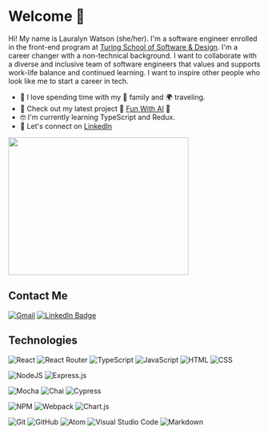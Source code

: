 # Welcome 👋

Hi! My name is Lauralyn Watson (she/her). I'm a software engineer enrolled in the front-end program at [Turing School of Software & Design](https://turing.edu/). I'm a career changer with a non-technical background. I want to collaborate with a diverse and inclusive team of software engineers that values and supports work-life balance and continued learning. I want to inspire other people who look like me to start a career in tech.
  
  - 💚 I love spending time with my 🏡 family and 🌍 traveling.
  - 🌋 Check out my latest project 🍅 [Fun With AI](https://github.com/lswatson16/fun_with_ai) 🍅
  - 🤓 I'm currently learning TypeScript and Redux.
  - 🔗 Let's connect on [LinkedIn](https://www.linkedin.com/in/lauralyn-watson/)

<img height="275" width="360" src="https://github-readme-stats.vercel.app/api?username=lswatson16&bg_color=73C6B6&title_color=fff&text_color=fff"/>
<!-- <img src="https://github-readme-stats.vercel.app/api/top-langs/?username=lswatson16&theme=blue-green"/> -->

## Contact Me

[![Gmail](https://img.shields.io/badge/Gmail-D14836?style=for-the-badge&logo=gmail&logoColor=white)](mailto:lauralynw16@gmail.com)
[![LinkedIn Badge](https://img.shields.io/badge/LinkedIn-0077B5?style=for-the-badge&logo=linkedin&logoColor=white)](https://www.linkedin.com/in/lauralyn-watson/)

## Technologies

![React](https://img.shields.io/badge/react-%2320232a.svg?style=for-the-badge&logo=react&logoColor=%2361DAFB)
![React Router](https://img.shields.io/badge/React_Router-CA4245?style=for-the-badge&logo=react-router&logoColor=white)
![TypeScript](https://img.shields.io/badge/TypeScript-007ACC?style=for-the-badge&logo=typescript&logoColor=white)
![JavaScript](https://img.shields.io/badge/JavaScript-F7DF1E?style=for-the-badge&logo=javascript&logoColor=black)
![HTML](https://img.shields.io/badge/HTML5-E34F26?style=for-the-badge&logo=html5&logoColor=white)
![CSS](https://img.shields.io/badge/CSS3-1572B6?style=for-the-badge&logo=css3&logoColor=white)

![NodeJS](https://img.shields.io/badge/node.js-6DA55F?style=for-the-badge&logo=node.js&logoColor=white)
![Express.js](https://img.shields.io/badge/express.js-%23404d59.svg?style=for-the-badge&logo=express&logoColor=%2361DAFB)

![Mocha](https://img.shields.io/badge/Mocha-8D6748?style=for-the-badge&logo=Mocha&logoColor=white)
![Chai](https://img.shields.io/badge/chai-A30701?style=for-the-badge&logo=chai&logoColor=white)
![Cypress](https://img.shields.io/badge/-cypress-%23E5E5E5?style=for-the-badge&logo=cypress&logoColor=058a5e)

![NPM](https://img.shields.io/badge/NPM-%23000000.svg?style=for-the-badge&logo=npm&logoColor=white)
![Webpack](https://img.shields.io/badge/Webpack-8DD6F9?style=for-the-badge&logo=Webpack&logoColor=white)
![Chart.js](https://img.shields.io/badge/Chart.js-FF6384?style=for-the-badge&logo=chartdotjs&logoColor=14213d)

![Git](https://img.shields.io/badge/git-%23F05033.svg?style=for-the-badge&logo=git&logoColor=white)
![GitHub](https://img.shields.io/badge/github-%23121011.svg?style=for-the-badge&logo=github&logoColor=white)
![Atom](https://img.shields.io/badge/Atom-%2366595C.svg?style=for-the-badge&logo=atom&logoColor=white)
![Visual Studio Code](https://img.shields.io/badge/Visual%20Studio%20Code-0078d7.svg?style=for-the-badge&logo=visual-studio-code&logoColor=white)
![Markdown](https://img.shields.io/badge/Markdown-000000?style=for-the-badge&logo=markdown&logoColor=white)

<!-- ![ESLint](https://img.shields.io/badge/ESLint-4B3263?style=for-the-badge&logo=eslint&logoColor=white) -->
<!-- ![SASS](https://img.shields.io/badge/SASS-hotpink.svg?style=for-the-badge&logo=SASS&logoColor=white) -->

